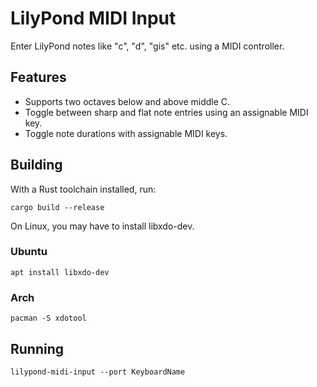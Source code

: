 # LilyPond MIDI Input

Enter LilyPond notes like "c", "d", "gis" etc. using a MIDI controller.

## Features

- Supports two octaves below and above middle C.
- Toggle between sharp and flat note entries using an assignable MIDI key.
- Toggle note durations with assignable MIDI keys.

## Building

With a Rust toolchain installed, run:

```
cargo build --release
```

On Linux, you may have to install libxdo-dev.

### Ubuntu
```
apt install libxdo-dev
```

### Arch
```
pacman -S xdotool
```

## Running

```
lilypond-midi-input --port KeyboardName
```
